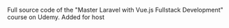 Full source code of the "Master Laravel with Vue.js Fullstack Development" course on Udemy.
Added for host
